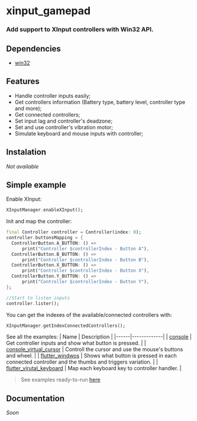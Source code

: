 # xinput_gamepad
### Add support to XInput controllers with Win32 API.

## Dependencies
- [win32](https://pub.dev/packages/win32)

## Features
- Handle controller inputs easily;
- Get controllers information (Battery type, battery level, controller type and more);
- Get connected controllers;
- Set input lag and controller's deadzone;
- Set and use controller's vibration motor;
- Simulate keyboard and mouse inputs with controller;

## Instalation
*Not available*

## Simple example
Enable XInput:
```dart
XInputManager.enableXInput();
```
Init and map the controller:
```dart
final Controller controller = Controller(index: 0);
controller.buttonsMapping = {
  ControllerButton.A_BUTTON: () =>
      print("Controller $controllerIndex - Button A"),
  ControllerButton.B_BUTTON: () =>
      print("Controller $controllerIndex - Button B"),
  ControllerButton.X_BUTTON: () =>
      print("Controller $controllerIndex - Button X"),
  ControllerButton.Y_BUTTON: () =>
      print("Controller $controllerIndex - Button Y"),
};

//Start to listen inputs
controller.lister();
```
You can get the indexes of the available/connected controllers with:
```dart
XInputManager.getIndexConnectedControllers();
```

See all the examples:
| Name | Description |
|------|-------------|
| [console](https://github.com/LuanRoger/xinput_gamepad/tree/main/examples/console) | Get controller inputs and show what button is pressed. |
| [console_virtual_cursor](https://github.com/LuanRoger/xinput_gamepad/tree/main/examples/console_virtual_cursor) | Controll the cursor and use the mouse's buttons and wheel. |
| [flutter_windwos](https://github.com/LuanRoger/xinput_gamepad/tree/main/examples/flutter_windows) | Shows what button is pressed in each connected controller and the thumbs and triggers variation. |
| [flutter_virutal_keyboard](https://github.com/LuanRoger/xinput_gamepad/tree/main/examples/flutter_virtual_keyboard) | Map each keyboard key to controller handler. |
> See examples ready-to-run [here](https://github.com/LuanRoger/xinput_gamepad/tree/main/examples/pre_builded_examples)

## Documentation
*Soon*
